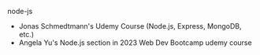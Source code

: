 node-js

- Jonas Schmedtmann's Udemy Course (Node.js, Express, MongoDB, etc.)
- Angela Yu's Node.js section in 2023 Web Dev Bootcamp udemy course
